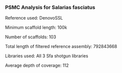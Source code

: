 ### PSMC Analysis for Salarias fasciatus

Reference used: DenovoSSL

Minimum scaffold length: 100k

Number of scaffolds: 103

Total length of filtered reference assembly: 792843668

Libraries used: All 3 Sfa shotgun libraries

Average depth of coverage: 112
